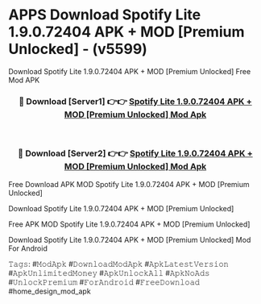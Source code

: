# APPS Download Spotify Lite 1.9.0.72404 APK + MOD [Premium Unlocked] - (v5599)
Download Spotify Lite 1.9.0.72404 APK + MOD [Premium Unlocked] Free Mod APK

<div align="center">
<h3>🔴 Download [Server1] 👉👉 <a href="https://apk-comot.site?title=Spotify_Lite_1.9.0.72404_APK_+_MOD_[Premium_Unlocked]">Spotify Lite 1.9.0.72404 APK + MOD [Premium Unlocked] Mod Apk</a></h3><br>

<h3>🔴 Download [Server2] 👉👉 <a href="https://apk-comot.site?title=Spotify_Lite_1.9.0.72404_APK_+_MOD_[Premium_Unlocked]">Spotify Lite 1.9.0.72404 APK + MOD [Premium Unlocked] Mod Apk</a></h3>
</div>


Free Download APK MOD Spotify Lite 1.9.0.72404 APK + MOD [Premium Unlocked]

Download Spotify Lite 1.9.0.72404 APK + MOD [Premium Unlocked] 

Free APK MOD Spotify Lite 1.9.0.72404 APK + MOD [Premium Unlocked] 

Download Spotify Lite 1.9.0.72404 APK + MOD [Premium Unlocked] Mod For Android

𝚃𝚊𝚐𝚜: #𝙼𝚘𝚍𝙰𝚙𝚔 #𝙳𝚘𝚠𝚗𝚕𝚘𝚊𝚍𝙼𝚘𝚍𝙰𝚙𝚔 #𝙰𝚙𝚔𝙻𝚊𝚝𝚎𝚜𝚝𝚅𝚎𝚛𝚜𝚒𝚘𝚗 #𝙰𝚙𝚔𝚄𝚗𝚕𝚒𝚖𝚒𝚝𝚎𝚍𝙼𝚘𝚗𝚎𝚢 #𝙰𝚙𝚔𝚄𝚗𝚕𝚘𝚌𝚔𝙰𝚕𝚕 #𝙰𝚙𝚔𝙽𝚘𝙰𝚍𝚜 #𝚄𝚗𝚕𝚘𝚌𝚔𝙿𝚛𝚎𝚖𝚒𝚞𝚖 #𝙵𝚘𝚛𝙰𝚗𝚍𝚛𝚘𝚒𝚍 #𝙵𝚛𝚎𝚎𝙳𝚘𝚠𝚗𝚕𝚘𝚊𝚍 #home_design_mod_apk